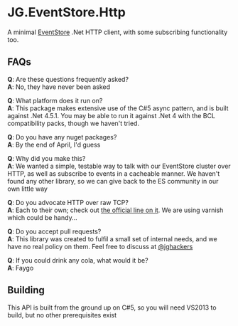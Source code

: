 JG.EventStore.Http
==================

A minimal [EventStore](http://www.geteventstore.com) .Net HTTP client, with some subscribing functionality too.

FAQs
----

**Q**: Are these questions frequently asked?<br />
**A**: No, they have never been asked

**Q**: What platform does it run on?<br />
**A**: This package makes extensive use of the C#5 async pattern, and is built against .Net 4.5.1.  You may be able to run it against .Net 4 with the BCL compatibility packs, though we haven't tried.

**Q**: Do you have any nuget packages?<br />
**A**: By the end of April, I'd guess

**Q**: Why did you make this?<br />
**A**: We wanted a simple, testable way to talk with our EventStore cluster over HTTP, as well as subscribe to events in a cacheable manner.  We haven't found any other library, so we can give back to the ES community in our own little way

**Q**: Do you advocate HTTP over raw TCP?<br />
**A**: Each to their own; check out [the official line on it](https://github.com/eventstore/eventstore/wiki/Which-API).  We are using varnish which could be handy...

**Q**: Do you accept pull requests?<br />
**A**: This library was created to fulfil a small set of internal needs, and we have no real policy on them.  Feel free to discuss at [@jghackers](http://www.twitter.com/jghackers)

**Q**: If you could drink any cola, what would it be?<br />
**A**: Faygo

Building
--------

This API is built from the ground up on C#5, so you will need VS2013 to build, but no other prerequisites exist